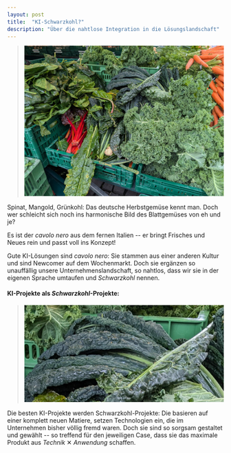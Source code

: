 ```yaml
---
layout: post
title:  "KI-Schwarzkohl?"
description: "Über die nahtlose Integration in die Lösungslandschaft"
--- 
```


>![gemuese](/assets/images/marktgemuese.jpeg) 

Spinat, Mangold, Grünkohl: Das deutsche Herbstgemüse kennt man. Doch wer schleicht sich noch ins harmonische Bild des Blattgemüses von eh und je?

Es ist der _cavolo nero_ aus dem fernen Italien -- er bringt Frisches und Neues rein und passt voll ins Konzept!

Gute KI-Lösungen sind _cavolo nero_: Sie stammen aus einer anderen Kultur und sind Newcomer auf dem Wochenmarkt. Doch sie ergänzen so unauffällig unsere Unternehmenslandschaft, so nahtlos, dass wir sie in der eigenen Sprache umtaufen und _Schwarzkohl_ nennen.

#### KI-Projekte als _Schwarzkohl_-Projekte:  

> ![schwarzkohl](/assets/images/schwarzkohl.png)  
 
Die besten KI-Projekte werden Schwarzkohl-Projekte: Die basieren auf einer komplett neuen Matiere, setzen Technologien ein, die im Unternehmen bisher völlig fremd waren. Doch sie sind so sorgsam gestaltet und gewählt -- so treffend für den jeweiligen Case, dass sie das maximale Produkt aus _Technik_ ✕ _Anwendung_ schaffen.